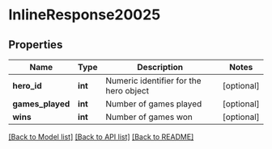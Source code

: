 # InlineResponse20025

## Properties
Name | Type | Description | Notes
------------ | ------------- | ------------- | -------------
**hero_id** | **int** | Numeric identifier for the hero object | [optional] 
**games_played** | **int** | Number of games played | [optional] 
**wins** | **int** | Number of games won | [optional] 

[[Back to Model list]](../README.md#documentation-for-models) [[Back to API list]](../README.md#documentation-for-api-endpoints) [[Back to README]](../README.md)


